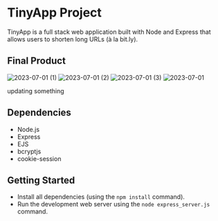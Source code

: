 # TinyApp Project

TinyApp is a full stack web application built with Node and Express that allows users to shorten long URLs (à la bit.ly).

## Final Product

![2023-07-01 (1)](https://github.com/ftennisco/tinyapp/assets/121519683/eea1ede2-8d82-40b3-a2e9-82e4eae36347)
![2023-07-01 (2)](https://github.com/ftennisco/tinyapp/assets/121519683/a1f5a5c4-9e0f-4348-82ae-e913b61e192e)
![2023-07-01 (3)](https://github.com/ftennisco/tinyapp/assets/121519683/cd0a0475-1ae1-4469-9ddd-5262469d2851)
![2023-07-01](https://github.com/ftennisco/tinyapp/assets/121519683/ff233b28-cda2-432e-8158-2f463efdcb2a)

updating something

## Dependencies

- Node.js
- Express
- EJS
- bcryptjs
- cookie-session

## Getting Started

- Install all dependencies (using the `npm install` command).
- Run the development web server using the `node express_server.js` command.
